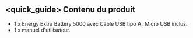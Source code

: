 ## <quick_guide> Contenu du produit

- 1 x Energy Extra Battery 5000 avec Câble USB tipo A_ Micro USB inclus.
- 1 x manuel d'utilisateur.
